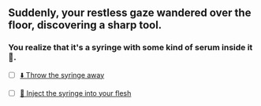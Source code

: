 ## Suddenly, your restless gaze wandered over the floor, discovering a sharp tool.
### You realize that it's a syringe with some kind of serum inside it 💉.

- [ ] [⬇️ Throw the syringe away](../WIP.md)

- [ ] [💉 Inject the syringe into your flesh](../WIP.md)
